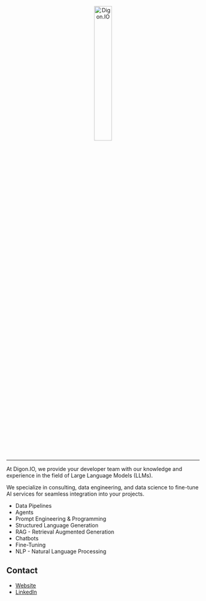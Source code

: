 <br>
<div align="center">
  <a href="https://digon.io">
    <img alt="Digon.IO" src="https://digon.io/static/modules/img/digon_name_right_white.svg" width="30%">
  </a>
</div>

---

At Digon.IO, we provide your developer team with our knowledge and experience in the field of Large Language Models (LLMs).

We specialize in consulting, data engineering, and data science to fine-tune AI services for seamless integration into your projects.

+ Data Pipelines
+ Agents
+ Prompt Engineering & Programming
+ Structured Language Generation
+ RAG - Retrieval Augmented Generation
+ Chatbots
+ Fine-Tuning
+ NLP - Natural Language Processing

## Contact

+ [Website](https://digon.io)
+ [LinkedIn](https://www.linkedin.com/company/digon-io-gmbh)
